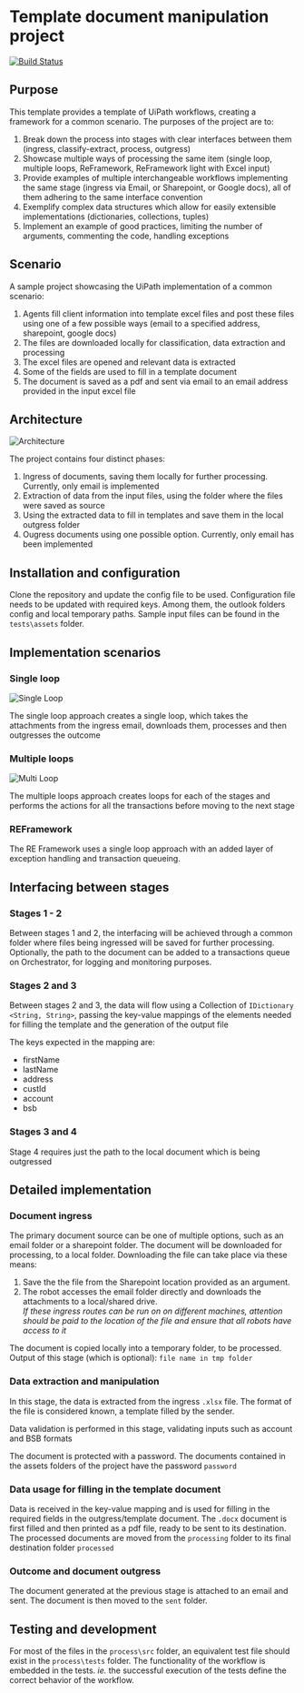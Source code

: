 # Template document manipulation project

[![Build Status](https://dev.azure.com/andreibarbu0946/UiPathGoodPractices/_apis/build/status/AndreiBarbuOz.uipath-doc-manipulation?branchName=master)](https://dev.azure.com/andreibarbu0946/UiPathGoodPractices/_build/latest?definitionId=12&branchName=master)

## Purpose

This template provides a template of UiPath workflows, creating a framework for a common scenario. The purposes of the project are to:
1. Break down the process into stages with clear interfaces between them (ingress, classify-extract, process, outgress)
2. Showcase multiple ways of processing the same item (single loop, multiple loops, ReFramework, ReFramework light with Excel input)
3. Provide examples of multiple interchangeable workflows implementing the same stage (ingress via Email, or Sharepoint, or Google docs), all of them adhering to the same interface convention
4. Exemplify complex data structures which allow for easily extensible implementations (dictionaries, collections, tuples)
5. Implement an example of good practices, limiting the number of arguments, commenting the code, handling exceptions

## Scenario
A sample project showcasing the UiPath implementation of a common scenario: 
1. Agents fill client information into template excel files and post these files using one of a few possible ways (email to a specified address, sharepoint, google docs)
2. The files are downloaded locally for classification, data extraction and processing
3. The excel files are opened and relevant data is extracted
4. Some of the fields are used to fill in a template document
5. The document is saved as a pdf and sent via email to an email address provided in the input excel file

## Architecture

![Architecture](https://www.lucidchart.com/publicSegments/view/76e2eb65-d3f9-414b-a2ee-49053600a1aa/image.png)


The project contains four distinct phases:
1. Ingress of documents, saving them locally for further processing. Currently, only email is implemented
2. Extraction of data from the input files, using the folder where the files were saved as source
3. Using the extracted data to fill in templates and save them in the local outgress folder
4. Ougress documents using one possible option. Currently, only email has been implemented


## Installation and configuration

Clone the repository and update the config file to be used. Configuration file needs to be updated with required keys. Among them, the outlook folders config and local temporary paths. Sample input files can be found in the `tests\assets` folder.

## Implementation scenarios

### Single loop
![Single Loop](https://www.lucidchart.com/publicSegments/view/546caffb-a502-4a5f-a9eb-f94693813805/image.png)

The single loop approach creates a single loop, which takes the attachments from the ingress email, downloads them, processes and then outgresses the outcome

### Multiple loops
![Multi Loop](https://www.lucidchart.com/publicSegments/view/ed3d773c-e6b6-4b62-9e2b-b35c79425f6b/image.png)

The multiple loops approach creates loops for each of the stages and performs the actions for all the transactions before moving to the next stage 

### REFramework
The RE Framework uses a single loop approach with an added layer of exception handling and transaction queueing.

## Interfacing between stages

### Stages 1 - 2 
Between stages 1 and 2, the interfacing will be achieved through a common folder where files being ingressed will be saved for further processing. Optionally, the path to the document can be added to a transactions queue on Orchestrator, for logging and monitoring purposes.

### Stages 2 and 3

Between stages 2 and 3, the data will flow using a Collection of `IDictionary <String, String>`, passing the key-value mappings of the elements needed for filling the template and the generation of the output file

The keys expected in the mapping are:
* firstName
* lastName
* address
* custId
* account
* bsb

### Stages 3 and 4

Stage 4 requires just the path to the local document which is being outgressed

## Detailed implementation

### Document ingress

The primary document source can be one of multiple options, such as an email folder or a sharepoint folder. The document will be downloaded for processing, to a local folder. Downloading the file can take place via these means:
1. Save the the file from the Sharepoint location provided as an argument.
2. The robot accesses the email folder directly and downloads the attachments to a local/shared drive.  
*If these ingress routes can be run on on different machines, attention should be paid to the location of the file and ensure that all robots have access to it*

The document is copied locally into a temporary folder, to be processed. Output of this stage (which is optional): `file name in tmp folder`

### Data extraction and manipulation

In this stage, the data is extracted from the ingress `.xlsx` file. The format of the file is considered known, a template filled by the sender.

Data validation is performed in this stage, validating inputs such as account and BSB formats

The document is protected with a password. The documents contained in the assets folders of the project have the password `password`

### Data usage for filling in the template document 

Data is received in the key-value mapping and is used for filling in the required fields in the outgress/template document. The `.docx` document is first filled and then printed as a pdf file, ready to be sent to its destination. The processed documents are moved from the `processing` folder to its final destination folder `processed`

### Outcome and document outgress
The document generated at the previous stage is attached to an email and sent. The document is then moved to the `sent` folder.


## Testing and development

For most of the files in the `process\src` folder, an equivalent test file should exist in the `process\tests` folder. The functionality of the workflow is embedded in the tests. _ie._ the successful execution of the tests define the correct behavior of the workflow.

